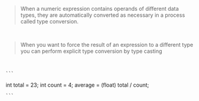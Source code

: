 

> When a numeric expression contains operands of different data types, they are automatically converted as necessary in a process called type conversion.
<br>

> When you want to force the result of an expression to a different type you can perform explicit type conversion by type casting
<br>

    ```
    
int total = 23;
int count = 4;
average = (float) total / count;

    ```